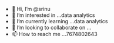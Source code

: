 - 👋 Hi, I’m @srinu
- 👀 I’m interested in ...data analytics
- 🌱 I’m currently learning ...data analytics 
- 💞️ I’m looking to collaborate on ...
- 📫 How to reach me ...7674802643

<!---
srinu342/srinu is a ✨ special ✨ repository because its `README.md` (this file) appears on your GitHub profile.
You can click the Preview link to take a look at your changes.
--->
